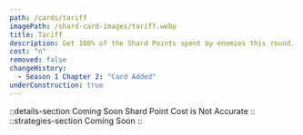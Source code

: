 ```yaml
---
path: /cards/tariff
imagePath: /shard-card-images/tariff.webp
title: Tariff
description: Get 100% of the Shard Points spent by enemies this round.
cost: "n"
removed: false
changeHistory:
  - Season 1 Chapter 2: "Card Added"
underConstruction: true
---
```

::details-section
Coming Soon
Shard Point Cost is Not Accurate
::
::strategies-section
Coming Soon
::